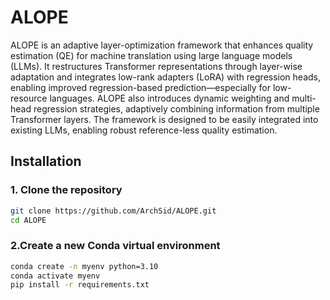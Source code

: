 # ALOPE

ALOPE is an adaptive layer-optimization framework that enhances quality estimation (QE) for machine translation using large language models (LLMs). It restructures Transformer representations through layer-wise adaptation and integrates low-rank adapters (LoRA) with regression heads, enabling improved regression-based prediction—especially for low-resource languages. ALOPE also introduces dynamic weighting and multi-head regression strategies, adaptively combining information from multiple Transformer layers. The framework is designed to be easily integrated into existing LLMs, enabling robust reference-less quality estimation.

## Installation

### 1. Clone the repository

```bash
git clone https://github.com/ArchSid/ALOPE.git
cd ALOPE
```

### 2.Create a new Conda virtual environment
```bash
conda create -n myenv python=3.10
conda activate myenv
pip install -r requirements.txt
```


